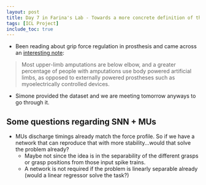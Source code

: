 ```yaml
---
layout: post
title: Day 7 in Farina's Lab - Towards a more concrete definition of the project
tags: [ICL Project]
include_toc: true
---
```


- Been reading about grip force regulation in prosthesis and came across an [interesting note](https://www.ncbi.nlm.nih.gov/pmc/articles/PMC6190905/): 
> Most upper-limb amputations are below elbow, and a greater percentage of people with amputations use body powered artificial limbs, as opposed to externally powered prostheses such as myoelectrically controlled devices.

- Simone provided the dataset and we are meeting tomorrow anyways to go through it.

## Some questions regarding SNN + MUs
- MUs discharge timings already match the force profile. So if we have a network that can reproduce that with more 
  stability...would that solve the problem already?
  - Maybe not since the idea is in the separability of the different grasps or grasp positions from those input 
    spike trains.
  - A network is not required if the problem is linearly separable already (would a linear regressor solve the task?)